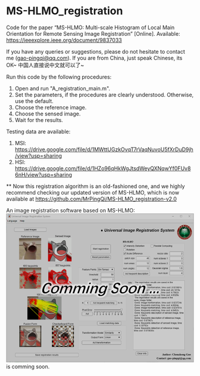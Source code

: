 # MS-HLMO_registration

Code for the paper “MS-HLMO: Multi-scale Histogram of Local Main Orientation for Remote Sensing Image Registration” [Online]. Available: https://ieeexplore.ieee.org/document/9837033

If you have any queries or suggestions, please do not hesitate to contact me (gao-pingqi@qq.com).
If you are from China, just speak Chinese, its OK~  中国人直接说中文就可以了~

Run this code by the following procedures:

1. Open and run "A_registration_main.m".
2. Set the parameters, if the procedures are clearly understood. Otherwise, use the default.
3. Choose the reference image.
4. Choose the sensed image.
5. Wait for the results.


Testing data are available:

1. MSI: https://drive.google.com/file/d/1MWttUGzkOvqT7rVaqNuvoU5fXrDuD9jh/view?usp=sharing
2. HSI: https://drive.google.com/file/d/1HZo96qHkWgJtsdWeyQXNqwYf0FUv86nH/view?usp=sharing

** Now this registration algorithm is an old-fashioned one, and we highly recommend checking our updated version of MS-HLMO, which is now available at https://github.com/MrPingQi/MS-HLMO_registration-v2.0

An image registration software based on MS-HLMO:
![image](soon.jpg)
is comming soon.
